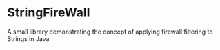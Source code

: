 # StringFireWall
A small library demonstrating the concept of applying firewall filtering to Strings in Java

